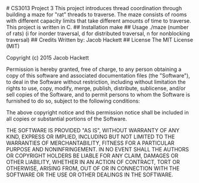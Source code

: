 <snippet>
<content>
# CS3013 Project 3
This project introduces thread coordination through building a maze for "rat" threads to traverse.
The maze consists of rooms with different capacity limits that take different amounts of time to traverse.
This project is written in C.
## Installation
make
## Usage
./maze (number of rats) (i for inorder traversal, d for distributed traversal, n for nonblocking traversal)
## Credits
Written by: Jacob Hackett
## License
The MIT License (MIT)

Copyright (c) 2015 Jacob Hackett

Permission is hereby granted, free of charge, to any person obtaining a copy
of this software and associated documentation files (the "Software"), to deal
in the Software without restriction, including without limitation the rights
to use, copy, modify, merge, publish, distribute, sublicense, and/or sell
copies of the Software, and to permit persons to whom the Software is
furnished to do so, subject to the following conditions:

The above copyright notice and this permission notice shall be included in
all copies or substantial portions of the Software.

THE SOFTWARE IS PROVIDED "AS IS", WITHOUT WARRANTY OF ANY KIND, EXPRESS OR
IMPLIED, INCLUDING BUT NOT LIMITED TO THE WARRANTIES OF MERCHANTABILITY,
FITNESS FOR A PARTICULAR PURPOSE AND NONINFRINGEMENT. IN NO EVENT SHALL THE
AUTHORS OR COPYRIGHT HOLDERS BE LIABLE FOR ANY CLAIM, DAMAGES OR OTHER
LIABILITY, WHETHER IN AN ACTION OF CONTRACT, TORT OR OTHERWISE, ARISING FROM,
OUT OF OR IN CONNECTION WITH THE SOFTWARE OR THE USE OR OTHER DEALINGS IN
THE SOFTWARE.
</content>
</snippet>